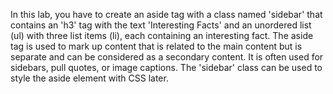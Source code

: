 In this lab, you have to create an aside tag with a class named 'sidebar' that contains an 'h3' tag with the text 'Interesting Facts' and an unordered list (ul) with three list items (li), each containing an interesting fact. The aside tag is used to mark up content that is related to the main content but is separate and can be considered as a secondary content. It is often used for sidebars, pull quotes, or image captions. The 'sidebar' class can be used to style the aside element with CSS later.